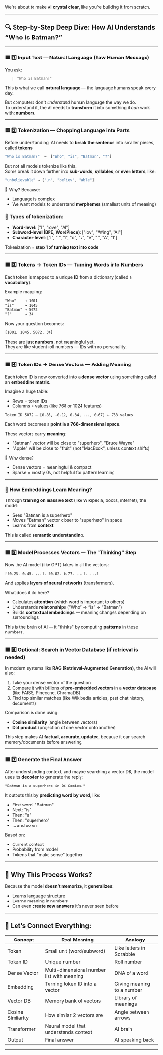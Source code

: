
We're about to make AI **crystal clear**, like you're building it from scratch.

---

## 🔍 Step-by-Step **Deep Dive**: How AI Understands “Who is Batman?”

---

### 🟩 **1️⃣ Input Text — Natural Language (Raw Human Message)**

You ask:  
> `"Who is Batman?"`

This is what we call **natural language** — the language humans speak every day.

But computers don't *understand* human language the way we do.  
To understand it, the AI needs to **transform** it into something it *can* work with: **numbers**.

---

### 🟨 **2️⃣ Tokenization — Chopping Language into Parts**

Before understanding, AI needs to **break the sentence** into smaller pieces, called **tokens**.

```js
"Who is Batman?"  →  ["Who", "is", "Batman", "?"]
```

But not all models tokenize like this.  
Some break it down further into **sub-words**, **syllables**, or **even letters**, like:

```js
"unbelievable" → ["un", "believ", "able"]
```

📌 Why? Because:
- Language is complex
- We want models to understand **morphemes** (smallest units of meaning)

### 🔧 Types of tokenization:
- **Word-level**: ["I", "love", "AI"]
- **Subword-level (BPE, WordPiece)**: ["lov", "##ing", "AI"]
- **Character-level**: ["I", " ", "l", "o", "v", "e", " ", "A", "I"]

Tokenization = **step 1 of turning text into code**

---

### 🟧 **3️⃣ Tokens → Token IDs — Turning Words into Numbers**

Each token is mapped to a unique **ID** from a dictionary (called a **vocabulary**).

Example mapping:
```txt
"Who"    → 1001  
"is"     → 1045  
"Batman" → 5072  
"?"      → 34
```

Now your question becomes:
```txt
[1001, 1045, 5072, 34]
```

These are **just numbers**, not meaningful yet.  
They are like student roll numbers — IDs with no personality.

---

### 🟦 **4️⃣ Token IDs → Dense Vectors — Adding Meaning**

Each token ID is now converted into a **dense vector** using something called an **embedding matrix**.

Imagine a huge table:
- Rows = token IDs
- Columns = values (like 768 or 1024 features)

```txt
Token ID 5072 → [0.85, -0.12, 0.34, ..., 0.67] ← 768 values
```

Each word becomes a **point in a 768-dimensional space**.

These vectors carry **meaning**:
- "Batman" vector will be close to "superhero", "Bruce Wayne"
- "Apple" will be close to "fruit" (not "MacBook", unless context shifts)

📌 Why dense?
- Dense vectors = meaningful & compact  
- Sparse = mostly 0s, not helpful for pattern learning

---

### 🧠 **How Embeddings Learn Meaning?**

Through **training on massive text** (like Wikipedia, books, internet), the model:
- Sees "Batman is a superhero"
- Moves "Batman" vector closer to "superhero" in space
- Learns from **context**

This is called **semantic understanding**.

---

### 🟪 **5️⃣ Model Processes Vectors — The "Thinking" Step**

Now the AI model (like GPT) takes in all the vectors:
```txt
[[0.23, 0.45, ...], [0.02, 0.77, ...], ...]
```

And applies **layers of neural networks** (transformers).

What does it do here?

- Calculates **attention** (which word is important to others)
- Understands **relationships** (“Who” → “is” → “Batman”)
- Builds **contextual embeddings** — meaning changes depending on surroundings

This is the brain of AI — it "thinks" by computing **patterns** in these numbers.

---

### 🟫 **6️⃣ Optional: Search in Vector Database (if retrieval is needed)**

In modern systems like **RAG (Retrieval-Augmented Generation)**, the AI will also:

1. Take your dense vector of the question
2. Compare it with billions of **pre-embedded vectors** in a **vector database** (like FAISS, Pinecone, ChromaDB)
3. Find top similar matches (like Wikipedia articles, past chat history, documents)

Comparison is done using:
- **Cosine similarity** (angle between vectors)
- **Dot product** (projection of one vector onto another)

This step makes AI **factual, accurate, updated**, because it can search memory/documents before answering.

---

### 🟩 **7️⃣ Generate the Final Answer**

After understanding context, and maybe searching a vector DB, the model uses its **decoder** to generate the reply:

```txt
"Batman is a superhero in DC Comics."
```

It outputs this by **predicting word by word**, like:
- First word: "Batman"
- Next: "is"
- Then: "a"
- Then: "superhero"
- … and so on

Based on:
- Current context
- Probability from model
- Tokens that "make sense" together

---

## 🤯 Why This Process Works?

Because the model **doesn’t memorize**, it **generalizes**:
- Learns language structure
- Learns meaning in numbers
- Can even **create new answers** it's never seen before

---

## 🧠 Let’s Connect Everything:

| Concept | Real Meaning | Analogy |
|--------|--------------|---------|
| Token | Small unit (word/subword) | Like letters in Scrabble |
| Token ID | Unique number | Roll number |
| Dense Vector | Multi-dimensional number list with meaning | DNA of a word |
| Embedding | Turning token ID into a vector | Giving meaning to a number |
| Vector DB | Memory bank of vectors | Library of meanings |
| Cosine Similarity | How similar 2 vectors are | Angle between arrows |
| Transformer | Neural model that understands context | AI brain |
| Output | Final answer | AI speaking back |

---

